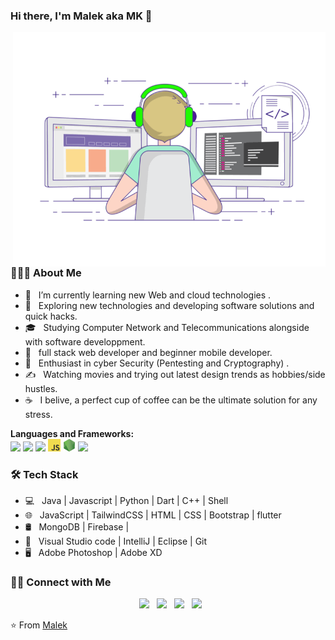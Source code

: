 ### Hi there, I'm Malek aka MK 👋 
<img align="right" alt="GIF" src="https://raw.githubusercontent.com/devSouvik/devSouvik/master/gif3.gif" width="500"/>

<h3> 👨🏻‍💻 About Me </h3>

- 🔭 &nbsp; I’m currently learning new Web and cloud technologies .
- 🤔 &nbsp; Exploring new technologies and developing software solutions and quick hacks.
- 🎓 &nbsp; Studying Computer Network and Telecommunications alongside with software developpment.
- 💼 &nbsp; full stack web developer and beginner mobile developer.
- 🌱 &nbsp; Enthusiast in cyber Security (Pentesting and Cryptography) .
- ✍️ &nbsp; Watching movies and trying out latest design trends as hobbies/side hustles.
- ☕ &nbsp; I belive, a perfect cup of coffee can be the ultimate solution for any stress. 


**Languages and Frameworks:**  
<code><img height="20" src="https://raw.githubusercontent.com/jmnote/z-icons/master/svg/c.svg"></code>
<code><img height="20" src="https://raw.githubusercontent.com/jmnote/z-icons/master/svg/cpp.svg"></code>
<code><img height="20" src="https://raw.githubusercontent.com/jmnote/z-icons/master/svg/bootstrap.svg"></code>
<code><img height="20" src="https://raw.githubusercontent.com/github/explore/80688e429a7d4ef2fca1e82350fe8e3517d3494d/topics/javascript/javascript.png"></code>
<code><img height="20" src="https://raw.githubusercontent.com/github/explore/80688e429a7d4ef2fca1e82350fe8e3517d3494d/topics/nodejs/nodejs.png"></code> 
<code><img height="20" src="https://raw.githubusercontent.com/jmnote/z-icons/master/svg/bash.svg"></code>

<h3>🛠 Tech Stack</h3> 

- 💻 &nbsp; Java | Javascript | Python | Dart | C++ | Shell
- 🌐 &nbsp; JavaScript | TailwindCSS | HTML | CSS | Bootstrap | flutter
- 🛢 &nbsp;  MongoDB | Firebase | 
- 🔧 &nbsp;  Visual Studio code | IntelliJ | Eclipse | Git
- 🖥 &nbsp;  Adobe Photoshop | Adobe XD



<h3> 🤝🏻 Connect with Me </h3>

<p align="center">
&nbsp; <a href="https://twitter.com/ZaagMalek" target="_blank" rel="noopener noreferrer"><img src="https://img.icons8.com/plasticine/100/000000/twitter.png" width="50" /></a>  
&nbsp; <a href="https://www.instagram.com/zaagmelek/" target="_blank" rel="noopener noreferrer"><img src="https://img.icons8.com/plasticine/100/000000/instagram-new.png" width="50" /></a>  
&nbsp; <a href="https://www.linkedin.com/in/malekzaag/" target="_blank" rel="noopener noreferrer"><img src="https://img.icons8.com/plasticine/100/000000/linkedin.png" width="50" /></a>
&nbsp; <a href="zaag.malek1@gmail.com" target="_blank" rel="noopener noreferrer"><img src="https://img.icons8.com/plasticine/100/000000/gmail.png"  width="50" /></a>
</p>

⭐️ From [Malek](https://github.com/Malek-Zaag)
